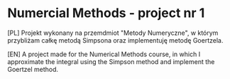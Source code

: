 # Numercial Methods - project nr 1
[PL] Projekt wykonany na przemdmiot "Metody Numeryczne", w którym przybliżam całkę metodą Simpsona oraz implementuję metodę Goertzela.

[EN] A project made for the Numerical Methods course, in which I approximate the integral using the Simpson method and implement the Goertzel method.
